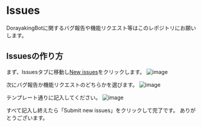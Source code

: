 # Issues
DorayakingBotに関するバグ報告や機能リクエスト等はこのレポジトリにお願いします。

## Issuesの作り方
まず、Issuesタブに移動し[New issues](https://github.com/DorayakingBot/Issues/issues/new/choose)をクリックします。
![image](https://user-images.githubusercontent.com/35885585/130877687-3a63cf69-95bd-48f8-a8e8-d7c156ca18b4.png)

次にバグ報告か機能リクエストのどちらかを選びます。
![image](https://user-images.githubusercontent.com/35885585/130877731-9799aa68-c40d-46c1-ab72-31557197df22.png)

テンプレート通りに記入してください。
![image](https://user-images.githubusercontent.com/35885585/130877754-5a51f0a0-4d19-4d8d-b6a7-2c7405fd556b.png)

すべて記入し終えたら「Submit new issues」をクリックして完了です。
ありがとうございます。
